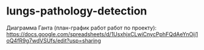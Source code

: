# lungs-pathology-detection

Диаграмма Ганта (план-график работ работ по проекту): https://docs.google.com/spreadsheets/d/1UsxhjxCLwiCnycPphFQdAeYnOij1oQ4fR9g7wdVSUfs/edit?usp=sharing 
